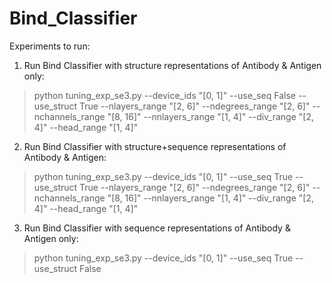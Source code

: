 # Bind_Classifier

Experiments to run:

1. Run Bind Classifier with structure representations of Antibody & Antigen only:

> python tuning_exp_se3.py --device_ids "[0, 1]" --use_seq False --use_struct True --nlayers_range "[2, 6]" --ndegrees_range "[2, 6]" --nchannels_range "[8, 16]" --nnlayers_range "[1, 4]" --div_range "[2, 4]" --head_range "[1, 4]"

2. Run Bind Classifier with structure+sequence representations of Antibody & Antigen:

> python tuning_exp_se3.py --device_ids "[0, 1]" --use_seq True --use_struct True --nlayers_range "[2, 6]" --ndegrees_range "[2, 6]" --nchannels_range "[8, 16]" --nnlayers_range "[1, 4]" --div_range "[2, 4]" --head_range "[1, 4]"

3. Run Bind Classifier with sequence representations of Antibody & Antigen only:

> python tuning_exp_se3.py --device_ids "[0, 1]" --use_seq True --use_struct False
